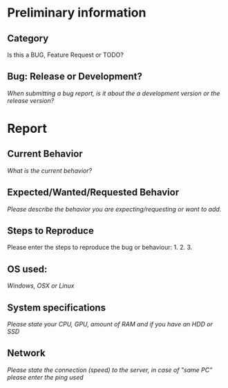# Preliminary information

## Category
Is this a BUG, Feature Request or TODO?

## Bug: Release or Development?
_When submitting a bug report, is it about the a development version or the release version?_

# Report
## Current Behavior
_What is the current behavior?_

## Expected/Wanted/Requested Behavior
_Please describe the behavior you are expecting/requesting or want to add._


## Steps to Reproduce
Please enter the steps to reproduce the bug or behaviour:
1.
2.
3.


## OS used:
_Windows, OSX or Linux_

## System specifications
_Please state your CPU, GPU, amount of RAM and if you have an HDD or SSD_

## Network
_Please state the connection (speed) to the server, in case of "same PC" please enter the ping used_
